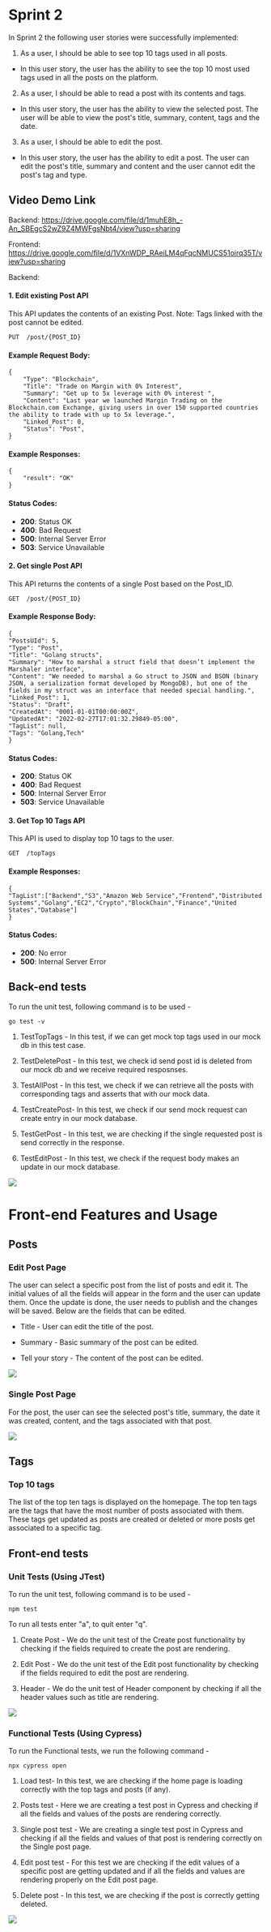 
  

# Sprint 2

  

In Sprint 2 the following user stories were successfully implemented:

1. As a user, I should be able to see top 10 tags used in all posts.

* In this user story, the user has the ability to see the top 10 most used tags used in all the posts on the platform.

2. As a user, I should be able to read a post with its contents and tags.

* In this user story, the user has the ability to view the selected post. The user will be able to view the post's title, summary, content, tags and the date.

3. As a user, I should be able to edit the post.

* In this user story, the user has the ability to edit a post. The user can edit the post's title, summary and content and the user cannot edit the post's tag and type.

  

## Video Demo Link

  
  

Backend: https://drive.google.com/file/d/1muhE8h_-An_SBEgcS2wZ9Z4MWFgsNbt4/view?usp=sharing

Frontend: https://drive.google.com/file/d/1VXnWDP_RAeiLM4qFqcNMUCS51oirq35T/view?usp=sharing

  

Backend:

#### 1. Edit existing Post API
This API updates the contents of an existing Post.
Note: Tags linked with the post cannot be edited.

    PUT  /post/{POST_ID}

#### Example Request Body:

    {	
        "Type": "Blockchain", 
        "Title": "Trade on Margin with 0% Interest",
        "Summary": "Get up to 5x leverage with 0% interest ",
        "Content": "Last year we launched Margin Trading on the Blockchain.com Exchange, giving users in over 150 supported countries the ability to trade with up to 5x leverage.",
        "Linked_Post": 0,
        "Status": "Post",
    }

#### Example Responses:

    {
        "result": "OK"
    }


#### Status Codes:

-   **200**: Status OK
-   **400**: Bad Request
-   **500**: Internal Server Error
-   **503**: Service Unavailable 


#### 2. Get single Post API
This API returns the contents of a single Post based on the Post_ID.

    GET  /post/{POST_ID}

#### Example Response Body:

    {	
    "PostsUId": 5,
    "Type": "Post",
    "Title": "Golang structs",
    "Summary": "How to marshal a struct field that doesn’t implement the Marshaler interface",
    "Content": "We needed to marshal a Go struct to JSON and BSON (binary JSON, a serialization format developed by MongoDB), but one of the fields in my struct was an interface that needed special handling.",
    "Linked_Post": 1,
    "Status": "Draft",
    "CreatedAt": "0001-01-01T00:00:00Z",
    "UpdatedAt": "2022-02-27T17:01:32.29849-05:00",
    "TagList": null,
    "Tags": "Golang,Tech"
    }

#### Status Codes:

-   **200**: Status OK
-   **400**: Bad Request
-   **500**: Internal Server Error
-   **503**: Service Unavailable 


#### 3. Get Top 10 Tags API
This API is used to display top 10 tags to the user.

    GET  /topTags

#### Example Responses:

    {
    "TagList":["Backend","S3","Amazon Web Service","Frontend","Distributed Systems","Golang","EC2","Crypto","BlockChain","Finance","United States","Database"]
    }

#### Status Codes:

-   **200**: No error
-   **500**: Internal Server Error


## Back-end tests

To run the unit test, following command is to be used -

    go test -v

1. TestTopTags - In this test, if we can get mock top tags used in our mock db in this test case.

2. TestDeletePost  - In this test, we check id send post id is deleted from our mock db and we receive required resposnses.

3. TestAllPost - In this test, we check if we can retrieve all the posts with corresponding tags and asserts that with our mock data.

4. TestCreatePost- In this test, we check if our send mock request can create entry in our mock database.

5. TestGetPost - In this test, we are checking if the single requested post is send correctly in the response.

6. TestEditPost - In this test, we check if the request body makes an update in our mock database.

![](Backend_Features_TestCases.png)
 

# Front-end Features and Usage

## Posts

  

### Edit Post Page

  

The user can select a specific post from the list of posts and edit it. The initial values of all the fields will appear in the form and the user can update them. Once the update is done, the user needs to publish and the changes will be saved. Below are the fields that can be edited.

  

- Title - User can edit the title of the post.

- Summary - Basic summary of the post can be edited.

- Tell your story - The content of the post can be edited.


![](EditPost.gif)

  
  

### Single Post Page

  

For the post, the user can see the selected post's title, summary, the date it was created, content, and the tags associated with that post.

![](SinglePostPage.gif)

  

## Tags

  

### Top 10 tags

  

The list of the top ten tags is displayed on the homepage. The top ten tags are the tags that have the most number of posts associated with them. These tags get updated as posts are created or deleted or more posts get associated to a specific tag.

## Front-end tests

### Unit Tests (Using JTest)

To run the unit test, following command is to be used -

  

    npm test

To run all tests enter "a", to quit enter "q".
  

1. Create Post - We do the unit test of the Create post functionality by checking if the fields required to create the post are rendering.

2. Edit Post - We do the unit test of the Edit post functionality by checking if the fields required to edit the post are rendering.

3. Header - We do the unit test of Header component by checking if all the header values such as title are rendering.

![](JTestUnitTests.png)

### Functional Tests (Using Cypress)

To run the Functional tests, we run the following command -

    npx cypress open  

1. Load test- In this test, we are checking if the home page is loading correctly with the top tags and posts (if any).

2. Posts test - Here we are creating a test post in Cypress and checking if all the fields and values of the posts are rendering correctly.

3. Single post test - We are creating a single test post in Cypress and checking if all the fields and values of that post is rendering correctly on the Single post page.

4. Edit post test - For this test we are checking if the edit values of a specific post are getting updated and if all the fields and values are rendering properly on the Edit post page.

5. Delete post - In this test, we are checking if the post is correctly getting deleted.

![](CypressFunctionalTests.png)

